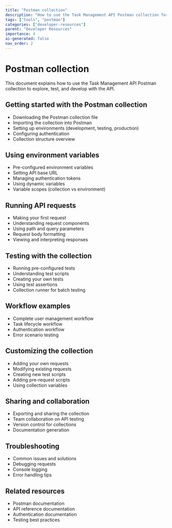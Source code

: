 ```yaml
---
title: "Postman collection"
description: "How to use the Task Management API Postman collection for testing and development."
tags: ["tools", "postman"]
categories: ["developer-resources"]
parent: "Developer Resources"
importance: 4
ai-generated: false
nav_order: 2
---
```


# Postman collection

This document explains how to use the Task Management API Postman collection to explore, test, and develop with the API.

## Getting started with the Postman collection

<!-- This section should explain how to get the collection -->

- Downloading the Postman collection file
- Importing the collection into Postman
- Setting up environments (development, testing, production)
- Configuring authentication
- Collection structure overview

## Using environment variables

<!-- This section should explain environment variables usage -->

- Pre-configured environment variables
- Setting API base URL
- Managing authentication tokens
- Using dynamic variables
- Variable scopes (collection vs environment)

## Running API requests

<!-- This section should cover making requests -->

- Making your first request
- Understanding request components
- Using path and query parameters
- Request body formatting
- Viewing and interpreting responses

## Testing with the collection

<!-- This section should cover testing capabilities -->

- Running pre-configured tests
- Understanding test scripts
- Creating your own tests
- Using test assertions
- Collection runner for batch testing

## Workflow examples

<!-- This section should provide example workflows -->

- Complete user management workflow
- Task lifecycle workflow
- Authentication workflow
- Error scenario testing

## Customizing the collection

<!-- This section should explain customization options -->

- Adding your own requests
- Modifying existing requests
- Creating new test scripts
- Adding pre-request scripts
- Using collection variables

## Sharing and collaboration

<!-- This section should cover collaboration features -->

- Exporting and sharing the collection
- Team collaboration on API testing
- Version control for collections
- Documentation generation

## Troubleshooting

<!-- This section should address common issues -->

- Common issues and solutions
- Debugging requests
- Console logging
- Error handling tips

## Related resources

<!-- This section should link to related resources -->

- Postman documentation
- API reference documentation
- Authentication documentation
- Testing best practices


